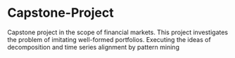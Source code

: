 # Capstone-Project
 Capstone project in the scope of financial markets. This project investigates the problem of imitating well-formed portfolios. Executing the ideas of decomposition and time series alignment by pattern mining 
